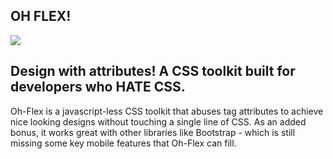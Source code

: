 ## OH FLEX!

![](https://snaps.nomie.io/pb-KV7j4Nv61V.png)

## Design with attributes! A CSS toolkit built for developers who HATE CSS.

Oh-Flex is a javascript-less CSS toolkit that abuses tag attributes to achieve nice looking designs without touching a single line of CSS. As an added bonus, it works great with other libraries like Bootstrap - which is still missing some key mobile features that Oh-Flex can fill.
